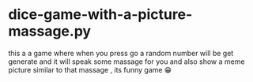 # dice-game-with-a-picture-massage.py
this a a game where when you press go a random number will be get generate and it will speak some massage for you and also show a meme picture similar  to that massage , its funny game 😁 
